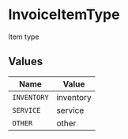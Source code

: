 # InvoiceItemType

Item type


## Values

| Name        | Value       |
| ----------- | ----------- |
| `INVENTORY` | inventory   |
| `SERVICE`   | service     |
| `OTHER`     | other       |